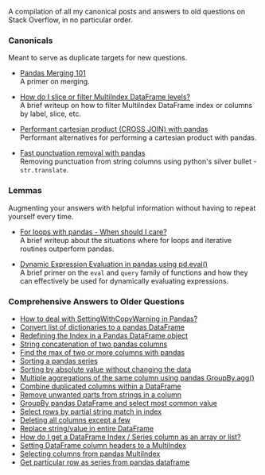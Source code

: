 A compilation of all my canonical posts and answers to old questions on Stack Overflow, in no particular order.


### Canonicals
Meant to serve as duplicate targets for new questions.

- [Pandas Merging 101](https://stackoverflow.com/questions/53645882/pandas-merging-101)        
A primer on merging.

- [How do I slice or filter MultiIndex DataFrame levels?](https://stackoverflow.com/q/53927460/4909087)     
A brief writeup on how to filter MultiIndex DataFrame index or columns by label, slice, etc.

- [Performant cartesian product (CROSS JOIN) with pandas](https://stackoverflow.com/questions/53699012/performant-cartesian-product-cross-join-with-pandas)     
Performant alternatives for performing a cartesian product with pandas.

- [Fast punctuation removal with pandas](https://stackoverflow.com/q/50444346/4909087)     
Removing punctuation from string columns using python's silver bullet - `str.translate`.

### Lemmas
Augmenting your answers with helpful information without having to repeat yourself every time.

- [For loops with pandas - When should I care?](https://stackoverflow.com/questions/54028199/for-loops-with-pandas-when-should-i-care)     
A brief writeup about the situations where for loops and iterative routines outperform pandas.

- [Dynamic Expression Evaluation in pandas using pd.eval()](https://stackoverflow.com/q/53779986/4909087)     
A brief primer on the `eval` and `query` family of functions and how they can effectively be used for dynamically evaluating expressions.

### Comprehensive Answers to Older Questions
- [How to deal with SettingWithCopyWarning in Pandas?](https://stackoverflow.com/questions/20625582/how-to-deal-with-settingwithcopywarning-in-pandas/53954986#53954986)
- [Convert list of dictionaries to a pandas DataFrame](https://stackoverflow.com/questions/20638006/convert-list-of-dictionaries-to-a-pandas-dataframe/53831756#53831756)
- [Redefining the Index in a Pandas DataFrame object](https://stackoverflow.com/questions/10457584/redefining-the-index-in-a-pandas-dataframe-object/54297213#54297213)
- [String concatenation of two pandas columns](https://stackoverflow.com/questions/11858472/string-concatenation-of-two-pandas-columns/54298586#54298586)
- [Find the max of two or more columns with pandas](https://stackoverflow.com/questions/12169170/find-the-max-of-two-or-more-columns-with-pandas/54299629#54299629)
- [Sorting a pandas series](https://stackoverflow.com/questions/12133075/sorting-a-pandas-series/54299881#54299881)
- [Sorting by absolute value without changing the data](https://stackoverflow.com/questions/30486263/sorting-by-absolute-value-without-changing-the-data/54299995#54299995)
- [Multiple aggregations of the same column using pandas GroupBy.agg()](https://stackoverflow.com/questions/12589481/multiple-aggregations-of-the-same-column-using-pandas-groupby-agg/54300159#54300159)
- [Combine duplicated columns within a DataFrame](https://stackoverflow.com/questions/13078751/combine-duplicated-columns-within-a-dataframe/54300430#54300430)
- [Remove unwanted parts from strings in a column](https://stackoverflow.com/questions/13682044/remove-unwanted-parts-from-strings-in-a-column/54302517#54302517)
- [GroupBy pandas DataFrame and select most common value](https://stackoverflow.com/questions/15222754/groupby-pandas-dataframe-and-select-most-common-value/54304691#54304691)
- [Select rows by partial string match in index](https://stackoverflow.com/questions/16617394/select-rows-by-partial-string-match-in-index/54314677#54314677)
- [Deleting all columns except a few](https://stackoverflow.com/questions/16616141/deleting-all-columns-except-a-few-python-pandas/54315757#54315757)
- [Replace string/value in entire DataFrame](https://stackoverflow.com/questions/17142304/replace-string-value-in-entire-dataframe/54322615#54322615)
- [How do I get a DataFrame Index / Series column as an array or list?](https://stackoverflow.com/questions/17241004/how-do-i-get-a-dataframe-index-series-column-as-an-array-or-list/54324513#54324513)
- [Setting DataFrame column headers to a MultiIndex](https://stackoverflow.com/questions/18262962/setting-dataframe-column-headers-to-a-multiindex/54335583#54335583)
- [Selecting columns from pandas MultiIndex](https://stackoverflow.com/questions/18470323/selecting-columns-from-pandas-multiindex/54337009#54337009)
- [Get particular row as series from pandas dataframe](https://stackoverflow.com/questions/19599578/get-particular-row-as-series-from-pandas-dataframe/54344511#54344511)
